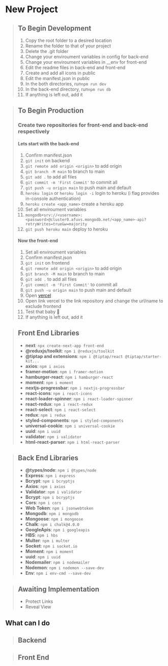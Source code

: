 # New Project

> ## To Begin Development
> 
> 1. Copy the root folder to a desired location  
> 1. Rename the folder to that of your project  
> 1. Delete the .git folder  
> 1. Change your enviroument variables in config for back-end 
> 1. Change your enviroument variables in __env for front-end 
> 1. Edit the readme files in back-end and front-end  
> 1. Create and add all icons in public  
> 1. Edit the manifest.json in public  
> 1. In the both directories, run`npm run dev`  
> 1. In the back-end directory, run`npm run db`  
> 1. If anything is left out, add it

> ## To Begin Production
> ### Create two repositories for front-end and back-end respectively
> #### Lets start with the back-end
> 1. Confirm manifest.json
> 1. `git init` on backend
> 1. `git remote add origin <origin>` to add origin
> 1. `git branch -M main` to branch to main
> 1. `git add .` to add all files
> 1. `git commit -m 'First Commit'` to commit all
> 1. `git push -u origin main` to push main and default
> 1. `heroku login` or `heroku login -i` login to heroku (i flag provides in-console authentication)
> 1. `heroku create <app_name>` create a heroku app
> 1. Set all enviroument variables
> 1. `mongodb+srv://<username>:<password>@cluster0.afuvs.mongodb.net/<app_name>-api?retryWrites=true&w=majority`
> 1. `git push heroku main` deploy to heroku
> #### Now the front-end
> 1. Set all enviroument variables
> 1. Confirm manifest.json
> 1. `git init` on frontend
> 1. `git remote add origin <origin>` to add origin
> 1. `git branch -M main` to branch to main
> 1. `git add .` to add all files
> 1. `git commit -m 'First Commit'` to commit all
> 1. `git push -u origin main` to push main and default
> 1. Open [vercel](https://vercel.com/dashboard)
> 1. Open link vercel to the link repository and change the url/name to exclude frontend
> 1. Test that baby 🥰
> 1. If anything is left out, add it

> ## Front End Libraries
> 
> - **next**: `npx create-next-app front-end`
> - **@reduxjs/toolkit**: `npm i @reduxjs/toolkit`
> - **@tiptap and extensions**: `npm i @tiptap/react @tiptap/starter-kit...`
> - **axios**: `npm i axios`
> - **framer-motion**: `npm i framer-motion`
> - **hamburger-react**: `npm i hamburger-react`
> - **moment**: `npm i moment`
> - **nextjs-progressbar**: `npm i nextjs-progressbar`
> - **react-icons**: `npm i react-icons`
> - **react-loader-spinner**: `npm i react-loader-spinner`
> - **react-redux**: `npm i react-redux`
> - **react-select**: `npm i react-select`
> - **redux**: `npm i redux`
> - **styled-components**: `npm i styled-components`
> - **universal-cookie**: `npm i universal-cookie`
> - **uuid**: `npm i uuid`
> - **validator**: `npm i validator`
> - **html-react-parser**: `npm i html-react-parser`


> ## Back End Libraries
> 
> - **@types/node**: `npm i @types/node`
> - **Express**: `npm i express`
> - **Bcrypt**: `npm i bcryptjs`
> - **Axios**: `npm i axios`
> - **Validator**: `npm i validator`
> - **Bcrypt**: `npm i bcryptjs`
> - **Cors**: `npm i cors`
> - **Web Token**: `npm i jsonwebtoken`
> - **Mongodb**: `npm i mongodb`
> - **Mongoose**: `npm i mongoose`
> - **Chalk**: `npm i chalk@4.0.0`
> - **GoogleApis**: `npm i googleapis`
> - **HBS**: `npm i hbs`
> - **Multer**: `npm i multer`
> - **Socket**: `npm i socket.io`
> - **Moment**: `npm i moment`
> - **uuid**: `npm i uuid`
> - **Nodemailer**: `npm i nodemailer`
> - **Nodemon**: `npm i nodemon --save-dev`
> - **Env**: `npm i env-cmd --save-dev`


> ## Awaiting Implementation
> - Protect Links
> - Reveal View


## What can I do

> ## Backend
>
>

> ## Front End
>
>
